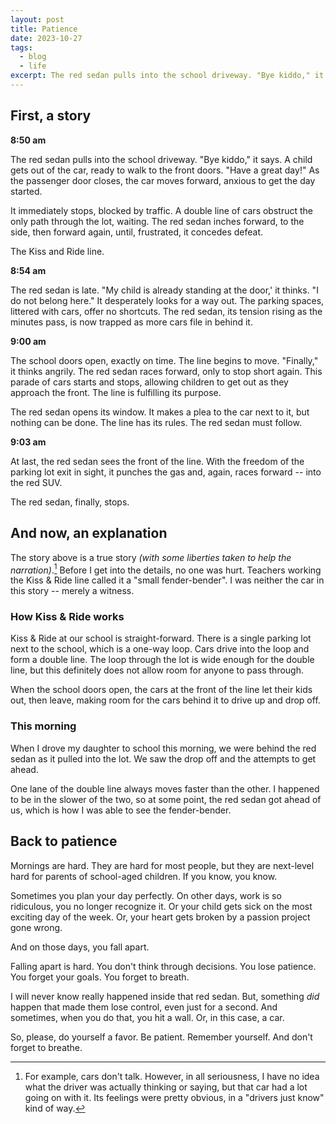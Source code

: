 ```yaml
---
layout: post
title: Patience
date: 2023-10-27
tags:
  - blog
  - life
excerpt: The red sedan pulls into the school driveway. "Bye kiddo," it says. A child gets out of the car, ready to walk to the front doors.
---
```


## First, a story

**8:50 am**

The red sedan pulls into the school driveway. "Bye kiddo," it says. A child gets out of the car, ready to walk to the front doors. "Have a great day!" As the passenger door closes, the car moves forward, anxious to get the day started. 

It immediately stops, blocked by traffic. A double line of cars obstruct the only path through the lot, waiting. The red sedan inches forward, to the side, then forward again, until, frustrated, it concedes defeat.

The Kiss and Ride line.

**8:54 am**

The red sedan is late. "My child is already standing at the door,' it thinks. "I do not belong here." It desperately looks for a way out. The parking spaces, littered with cars, offer no shortcuts. The red sedan, its tension rising as the minutes pass, is now trapped as more cars file in behind it.

**9:00 am**

The school doors open, exactly on time. The line begins to move. "Finally," it thinks angrily. The red sedan races forward, only to stop short again. This parade of cars starts and stops, allowing children to get out as they approach the front. The line is fulfilling its purpose. 

The red sedan opens its window. It makes a plea to the car next to it, but nothing can be done. The line has its rules. The red sedan must follow.

**9:03 am**

At last, the red sedan sees the front of the line. With the freedom of the parking lot exit in sight, it punches the gas and, again, races forward -- into the red SUV. 

The red sedan, finally, stops.


## And now, an explanation

The story above is a true story _(with some liberties taken to help the narration)_.[^1] Before I get into the details, no one was hurt. Teachers working the Kiss & Ride line called it a "small fender-bender". I was neither the car in this story -- merely a witness.

### How Kiss & Ride works

Kiss & Ride at our school is straight-forward. There is a single parking lot next to the school, which is a one-way loop. Cars drive into the loop and form a double line. The loop through the lot is wide enough for the double line, but this definitely does not allow room for anyone to pass through. 

When the school doors open, the cars at the front of the line let their kids out, then leave, making room for the cars behind it to drive up and drop off.

### This morning

When I drove my daughter to school this morning, we were behind the red sedan as it pulled into the lot. We saw the drop off and the attempts to get ahead.

One lane of the double line always moves faster than the other. I happened to be in the slower of the two, so at some point, the red sedan got ahead of us, which is how I was able to see the fender-bender.


## Back to patience

Mornings are hard. They are hard for most people, but they are next-level hard for parents of school-aged children. If you know, you know.

Sometimes you plan your day perfectly. On other days, work is so ridiculous, you no longer recognize it. Or your child gets sick on the most exciting day of the week. Or, your heart gets broken by a passion project gone wrong.

And on those days, you fall apart. 

Falling apart is hard. You don't think through decisions. You lose patience. You forget your goals. You forget to breath.

I will never know really happened inside that red sedan. But, something _did_ happen that made them lose control, even just for a second. And sometimes, when you do that, you hit a wall. Or, in this case, a car.

So, please, do yourself a favor. Be patient. Remember yourself. And don't forget to breathe.



[^1]: For example, cars don't talk. However, in all seriousness, I have no idea what the driver was actually thinking or saying, but that car had a lot going on with it. Its feelings were pretty obvious, in a "drivers just know" kind of way.